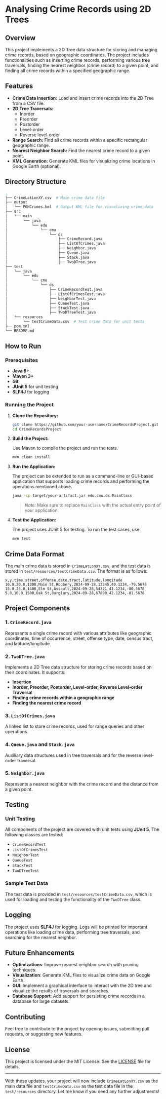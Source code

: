 # Analysing Crime Records using 2D Trees

## Overview

This project implements a 2D Tree data structure for storing and managing crime records, based on geographic coordinates. The project includes functionalities such as inserting crime records, performing various tree traversals, finding the nearest neighbor (crime record) to a given point, and finding all crime records within a specified geographic range.

## Features

- **Crime Data Insertion:** Load and insert crime records into the 2D Tree from a CSV file.
- **2D Tree Traversals:**
    - Inorder
    - Preorder
    - Postorder
    - Level-order
    - Reverse level-order
- **Range Search:** Find all crime records within a specific rectangular geographic range.
- **Nearest Neighbor Search:** Find the nearest crime record to a given point.
- **KML Generation:** Generate KML files for visualizing crime locations in Google Earth (optional).

## Directory Structure

```bash
.
├── CrimeLatLonXY.csv  # Main crime data file
├── output
│   └── PGHCrimes.kml  # Output KML file for visualizing crime data
├── src
│   └── main
│       └── java
│           └── edu
│               └── cmu
│                   └── ds
│                       ├── CrimeRecord.java
│                       ├── ListOfCrimes.java
│                       ├── Neighbor.java
│                       ├── Queue.java
│                       ├── Stack.java
│                       ├── TwoDTree.java
├── test
│   └── java
│       └── edu
│           └── cmu
│               └── ds
│                   ├── CrimeRecordTest.java
│                   ├── ListOfCrimesTest.java
│                   ├── NeighborTest.java
│                   ├── QueueTest.java
│                   ├── StackTest.java
│                   ├── TwoDTreeTest.java
│   └── resources
│       └── testCrimeData.csv  # Test crime data for unit tests
├── pom.xml
└── README.md
```

## How to Run

### Prerequisites
- **Java 8+**
- **Maven 3+**
- **Git**
- **JUnit 5** for unit testing
- **SLF4J** for logging

### Running the Project

1. **Clone the Repository:**

   ```bash
   git clone https://github.com/your-username/CrimeRecordsProject.git
   cd CrimeRecordsProject
   ```

2. **Build the Project:**

   Use Maven to compile the project and run the tests.

   ```bash
   mvn clean install
   ```

3. **Run the Application:**

   The project can be extended to run as a command-line or GUI-based application that supports loading crime records and performing the operations mentioned above.

   ```bash
   java -cp target/your-artifact.jar edu.cmu.ds.MainClass
   ```

   > *Note:* Make sure to replace `MainClass` with the actual entry point of your application.

4. **Test the Application:**

   The project uses JUnit 5 for testing. To run the test cases, use:

   ```bash
   mvn test
   ```

## Crime Data Format

The main crime data is stored in `CrimeLatLonXY.csv`, and the test data is stored in `test/resources/testCrimeData.csv`. The format is as follows:

```csv
x,y,time,street,offense,date,tract,latitude,longitude
10.0,20.0,1300,Main St,Robbery,2024-09-28,12345,40.1234,-79.5678
15.0,25.0,1400,Elm St,Assault,2024-09-28,54321,41.1234,-80.5678
5.0,10.0,1500,Oak St,Burglary,2024-09-28,67890,42.1234,-81.5678
```

## Project Components

### 1. **`CrimeRecord.java`**
Represents a single crime record with various attributes like geographic coordinates, time of occurrence, street, offense type, date, census tract, and latitude/longitude.

### 2. **`TwoDTree.java`**
Implements a 2D Tree data structure for storing crime records based on their coordinates. It supports:
- **Insertion**
- **Inorder, Preorder, Postorder, Level-order, Reverse Level-order Traversal**
- **Finding crime records within a geographic range**
- **Finding the nearest crime record**

### 3. **`ListOfCrimes.java`**
A linked list to store crime records, used for range queries and other operations.

### 4. **`Queue.java` and `Stack.java`**
Auxiliary data structures used in tree traversals and for the reverse level-order traversal.

### 5. **`Neighbor.java`**
Represents a nearest neighbor with the crime record and the distance from a given point.

## Testing

### Unit Testing

All components of the project are covered with unit tests using **JUnit 5**. The following classes are tested:
- `CrimeRecordTest`
- `ListOfCrimesTest`
- `NeighborTest`
- `QueueTest`
- `StackTest`
- `TwoDTreeTest`

### Sample Test Data

The test data is provided in `test/resources/testCrimeData.csv`, which is used for loading and testing the functionality of the `TwoDTree` class.

## Logging

The project uses **SLF4J** for logging. Logs will be printed for important operations like loading crime data, performing tree traversals, and searching for the nearest neighbor.

## Future Enhancements

- **Optimizations**: Improve nearest neighbor search with pruning techniques.
- **Visualization**: Generate KML files to visualize crime data on Google Earth.
- **GUI**: Implement a graphical interface to interact with the 2D tree and visualize the results of traversals and searches.
- **Database Support**: Add support for persisting crime records in a database for large datasets.

## Contributing

Feel free to contribute to the project by opening issues, submitting pull requests, or suggesting new features.

## License

This project is licensed under the MIT License. See the [LICENSE](LICENSE) file for details.

---

With these updates, your project will now include `CrimeLatLonXY.csv` as the main data file and `testCrimeData.csv` as the test data file in the `test/resources` directory. Let me know if you need any further adjustments!